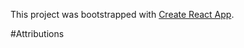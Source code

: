 This project was bootstrapped with [Create React App](https://github.com/facebook/create-react-app).


#Attributions
